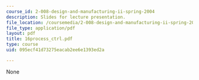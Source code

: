 ```yaml
---
course_id: 2-008-design-and-manufacturing-ii-spring-2004
description: Slides for lecture presentation.
file_location: /coursemedia/2-008-design-and-manufacturing-ii-spring-2004/095ecf41d73275eacab2ee6e1393ed2a_16process_ctrl.pdf
file_type: application/pdf
layout: pdf
title: 16process_ctrl.pdf
type: course
uid: 095ecf41d73275eacab2ee6e1393ed2a

---
```

None